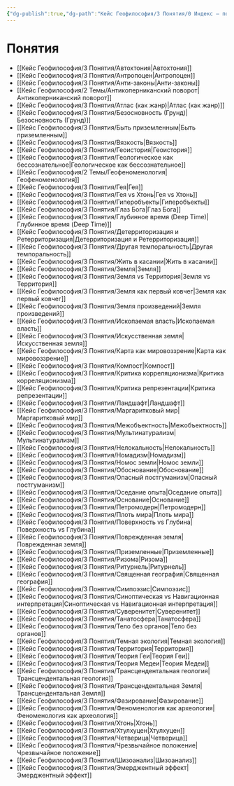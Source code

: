 ```yaml
---
{"dg-publish":true,"dg-path":"Кейс Геофилософия/3 Понятия/0 Индекс – понятия","permalink":"/kejs-geofilosofiya/3-ponyatiya/0-indeks-ponyatiya/","hideInGraph":true,"pinned":true}
---
```



# Понятия

- [[Кейс Геофилософия/3 Понятия/Автохтония\|Автохтония]]
- [[Кейс Геофилософия/3 Понятия/Антропоцен\|Антропоцен]]
- [[Кейс Геофилософия/3 Понятия/Анти-законы\|Анти-законы]]
- [[Кейс Геофилософия/2 Темы/Антикоперниканский поворот\|Антикоперниканский поворот]]
- [[Кейс Геофилософия/3 Понятия/Атлас (как жанр)\|Атлас (как жанр)]]
- [[Кейс Геофилософия/3 Понятия/Безосновность (Грунд)\|Безосновность (Грунд)]]
- [[Кейс Геофилософия/3 Понятия/Быть приземленным\|Быть приземленным]]
- [[Кейс Геофилософия/3 Понятия/Вязкость\|Вязкость]]
- [[Кейс Геофилософия/3 Понятия/Геоистория\|Геоистория]]
- [[Кейс Геофилософия/3 Понятия/Геологическое как бессознательное\|Геологическое как бессознательное]]
- [[Кейс Геофилософия/2 Темы/Геофеноменология\|Геофеноменология]]
- [[Кейс Геофилософия/3 Понятия/Гея\|Гея]]
- [[Кейс Геофилософия/3 Понятия/Гея vs Хтонь\|Гея vs Хтонь]]
- [[Кейс Геофилософия/3 Понятия/Гиперобъекты\|Гиперобъекты]]
- [[Кейс Геофилософия/3 Понятия/Глаз Бога\|Глаз Бога]]
- [[Кейс Геофилософия/3 Понятия/Глубинное время (Deep Time)\|Глубинное время (Deep Time)]]
- [[Кейс Геофилософия/3 Понятия/Детерриторизация и Ретерриторизация\|Детерриторизация и Ретерриторизация]]
- [[Кейс Геофилософия/3 Понятия/Другая темпоральность\|Другая темпоральность]]
- [[Кейс Геофилософия/3 Понятия/Жить в касании\|Жить в касании]]
- [[Кейс Геофилософия/3 Понятия/Земля\|Земля]]
- [[Кейс Геофилософия/3 Понятия/Земля vs Территория\|Земля vs Территория]]
- [[Кейс Геофилософия/3 Понятия/Земля как первый ковчег\|Земля как первый ковчег]]
- [[Кейс Геофилософия/3 Понятия/Земля произведений\|Земля произведений]]
- [[Кейс Геофилософия/3 Понятия/Ископаемая власть\|Ископаемая власть]]
- [[Кейс Геофилософия/3 Понятия/Искусственная земля\|Искусственная земля]]
- [[Кейс Геофилософия/3 Понятия/Карта как мировоззрение\|Карта как мировоззрение]]
- [[Кейс Геофилософия/3 Понятия/Компост\|Компост]]
- [[Кейс Геофилософия/3 Понятия/Критика корреляционизма\|Критика корреляционизма]]
- [[Кейс Геофилософия/3 Понятия/Критика репрезентации\|Критика репрезентации]]
- [[Кейс Геофилософия/3 Понятия/Ландшафт\|Ландшафт]]
- [[Кейс Геофилософия/3 Понятия/Маргаритковый мир\|Маргаритковый мир]]
- [[Кейс Геофилософия/3 Понятия/Межобъектность\|Межобъектность]]
- [[Кейс Геофилософия/3 Понятия/Мультинатурализм\|Мультинатурализм]]
- [[Кейс Геофилософия/3 Понятия/Нелокальность\|Нелокальность]]
- [[Кейс Геофилософия/3 Понятия/Номадизм\|Номадизм]]
- [[Кейс Геофилософия/3 Понятия/Номос земли\|Номос земли]]
- [[Кейс Геофилософия/3 Понятия/Обоснование\|Обоснование]]
- [[Кейс Геофилософия/3 Понятия/Опасный постгуманизм\|Опасный постгуманизм]]
- [[Кейс Геофилософия/3 Понятия/Оседание опыта\|Оседание опыта]]
- [[Кейс Геофилософия/3 Понятия/Основание\|Основание]]
- [[Кейс Геофилософия/3 Понятия/Петромодерн\|Петромодерн]]
- [[Кейс Геофилософия/3 Понятия/Плоть мира\|Плоть мира]]
- [[Кейс Геофилософия/3 Понятия/Поверхность vs Глубина\|Поверхность vs Глубина]]
- [[Кейс Геофилософия/3 Понятия/Поврежденная земля\|Поврежденная земля]]
- [[Кейс Геофилософия/3 Понятия/Приземленные\|Приземленные]]
- [[Кейс Геофилософия/3 Понятия/Ризома\|Ризома]]
- [[Кейс Геофилософия/3 Понятия/Ритурнель\|Ритурнель]]
- [[Кейс Геофилософия/3 Понятия/Священная география\|Священная география]]
- [[Кейс Геофилософия/3 Понятия/Симпоэзис\|Симпоэзис]]
- [[Кейс Геофилософия/3 Понятия/Синоптическая vs Навигационная интерпретация\|Синоптическая vs Навигационная интерпретация]]
- [[Кейс Геофилософия/3 Понятия/Суверенитет\|Суверенитет]]
- [[Кейс Геофилософия/3 Понятия/Танатосфера\|Танатосфера]]
- [[Кейс Геофилософия/3 Понятия/Тело без органов\|Тело без органов]]
- [[Кейс Геофилософия/3 Понятия/Темная экология\|Темная экология]]
- [[Кейс Геофилософия/3 Понятия/Территория\|Территория]]
- [[Кейс Геофилософия/3 Понятия/Теория Геи\|Теория Геи]]
- [[Кейс Геофилософия/3 Понятия/Теория Медеи\|Теория Медеи]]
- [[Кейс Геофилософия/3 Понятия/Трансцендентальная геология\|Трансцендентальная геология]]
- [[Кейс Геофилософия/3 Понятия/Трансцендентальная Земля\|Трансцендентальная Земля]]
- [[Кейс Геофилософия/3 Понятия/Фазирование\|Фазирование]]
- [[Кейс Геофилософия/3 Понятия/Феноменология как археология\|Феноменология как археология]]
- [[Кейс Геофилософия/3 Понятия/Хтонь\|Хтонь]]
- [[Кейс Геофилософия/3 Понятия/Хтулхуцен\|Хтулхуцен]]
- [[Кейс Геофилософия/3 Понятия/Четверица\|Четверица]]
- [[Кейс Геофилософия/3 Понятия/Чрезвычайное положение\|Чрезвычайное положение]]
- [[Кейс Геофилософия/3 Понятия/Шизоанализ\|Шизоанализ]]
- [[Кейс Геофилософия/3 Понятия/Эмерджентный эффект\|Эмерджентный эффект]]